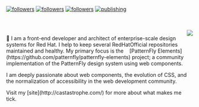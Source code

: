 <p><a href="https://twitter.com/castastrophee">
    <img alt="followers" title="Follow me on Twitter" src="https://img.shields.io/twitter/follow/castastrophee?color=55960c&labelColor=488207&label=Follow&logo=twitter&logoColor=white&style=for-the-badge"/></a>
  <a href="https://github.com/castastrophe">
    <img alt="followers" title="Follow me on GitHub" src="https://img.shields.io/github/followers/castastrophe?color=236ad3&labelColor=1155ba&style=for-the-badge&logo=github&label=Follow"/></a>
  <a href="https://codepen.io/castastrophee/">
    <img alt="followers" title="Follow me on CodePen" src="https://img.shields.io/badge/13-1?color=640464&labelColor=7c007c&style=for-the-badge&logo=codepen&label=Follow"/></a>
<a href="https://medium.com/@castastrophee">
    <img alt="publishing" title="View articles on Medium" src="https://img.shields.io/badge/112-1?color=666&labelColor=444&label=subscribe&logo=medium&logoColor=white&style=for-the-badge"/></a></p>
<br><br>

<img align="right" src="https://media.giphy.com/media/j0kQJxo5mzGYb4EvWK/giphy.gif">
<p>👋 I am a front-end developer and architect of enterprise-scale design systems for Red Hat. I help to keep several RedHatOfficial repositories maintained and healthy. My primary focus is the <img src="https://raw.githubusercontent.com/patternfly/patternfly-elements/master/favicon.ico" height="12" width="12" style="display: inline"/>[PatternFly&nbsp;Elements](https://github.com/patternfly/patternfly-elements) project; a community implementation of the PatternFly design system using web components.</p>
<p>I am deeply passionate about web components, the evolution of CSS, and the normalization of accessibility in the web development community.</p>
<p>Visit my [site](http://castastrophe.com/) for more about what makes me tick.</p>
<br><br>

<img align="center" src="https://github-readme-stats.vercel.app/api?username=castastrophe&&show_icons=true" alt="" role="presentation" />
